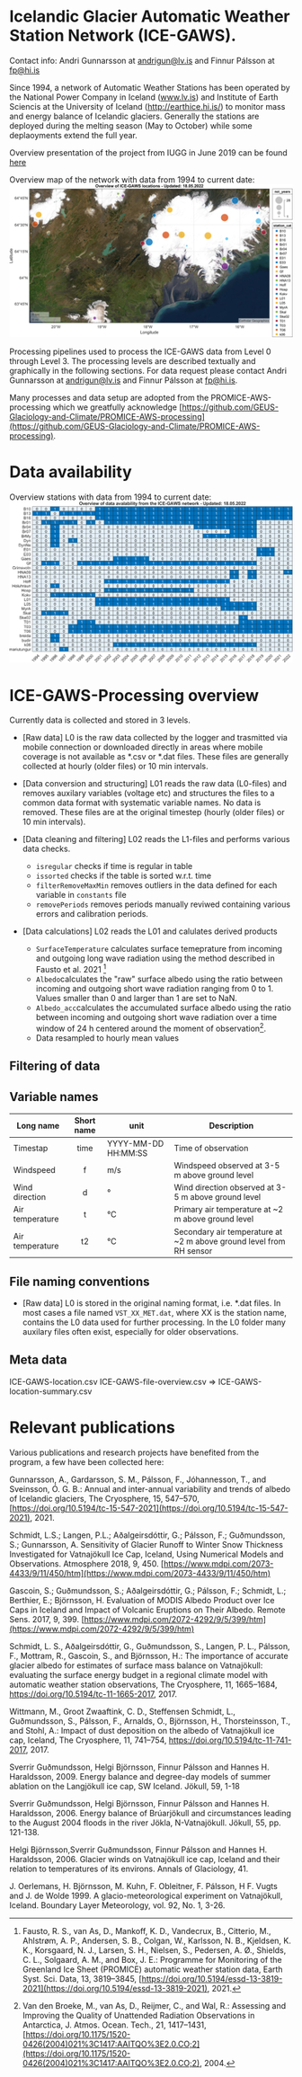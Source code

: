 # Icelandic Glacier Automatic Weather Station Network (ICE-GAWS).
Contact info: Andri Gunnarsson at andrigun@lv.is and Finnur Pálsson at fp@hi.is

Since 1994, a network of Automatic Weather Stations has been operated by the National Power Company in Iceland (www.lv.is) and Institute of Earth Sciencis at the University of Iceland (http://earthice.hi.is/) to monitor mass and energy balance of Icelandic glaciers. Generally the stations are deployed during the melting season (May to October) while some deplaoyments extend the full year. 

Overview presentation of the project from IUGG in June 2019 can be found [here](https://github.com/andrigunn/ICE-GAWS-Processing/blob/main/GAWS_IUGG_andrigun_11072019.pdf)

Overview map of the network with data from 1994 to current date:
![Overview map of the network](https://github.com/andrigunn/ICE-GAWS-Processing/blob/main/img/overview_data_locations.png)

Processing pipelines used to process the ICE-GAWS data from Level 0 through Level 3. The processing levels are described textually and graphically in the following sections. For data request please contact Andri Gunnarsson at andrigun@lv.is and Finnur Pálsson at fp@hi.is. 

Many processes and data setup are adopted from the PROMICE-AWS-processing which we greatfully acknowledge [https://github.com/GEUS-Glaciology-and-Climate/PROMICE-AWS-processing](https://github.com/GEUS-Glaciology-and-Climate/PROMICE-AWS-processing). 

# Data availability
Overview stations with data from 1994 to current date:
![Overview stations with data from 1994 to current date:](https://github.com/andrigunn/ICE-GAWS-Processing/blob/main/img/overview_data_avalibility.png)


# ICE-GAWS-Processing overview

Currently data is collected and stored in 3 levels.

- [Raw data] L0 is the raw data collected by the logger and trasmitted via mobile connection or downloaded directly in areas where mobile coverage is not available as *.csv or *.dat files. These files are generally collected at hourly (older files) or 10 min intervals.

- [Data conversion and structuring] L01 reads the raw data (L0-files) and removes auxilary variables (voltage etc) and structures the files to a common data format with systematic variable names. No data is removed. These files are at the original timestep (hourly (older files) or 10 min intervals). 

- [Data cleaning and filtering] L02 reads the L1-files and performs various data checks.
    - `isregular` checks if time is regular in table 
    - `issorted` checks if the table is sorted w.r.t. time   
    - `filterRemoveMaxMin` removes outliers in the data defined for each variable in `constants` file 
    - `removePeriods` removes periods manually reviwed containing various errors and calibration periods. 

- [Data calculations] L02 reads the L01 and calulates derived products 
    - `SurfaceTemperature` calculates surface temeprature from incoming and outgoing long wave radiation using the method described in Fausto et al. 2021 [^1]
    - `Albedo`calculates the "raw" surface albedo using the ratio between incoming and outgoing short wave radiation ranging from 0 to 1. Values smaller than 0 and larger than 1 are set to NaN.
    - `Albedo_acc`calculates the accumulated surface albedo using the ratio between incoming and outgoing short wave radiation  over a time window of 24 h centered around the moment of observation[^2].
    - Data resampled to hourly mean values

    [^1]: Fausto, R. S., van As, D., Mankoff, K. D., Vandecrux, B., Citterio, M., Ahlstrøm, A. P., Andersen, S. B., Colgan, W., Karlsson, N. B., Kjeldsen, K. K., Korsgaard, N. J., Larsen, S. H., Nielsen, S., Pedersen, A. Ø., Shields, C. L., Solgaard, A. M., and Box, J. E.: Programme for Monitoring of the Greenland Ice Sheet (PROMICE) automatic weather station data, Earth Syst. Sci. Data, 13, 3819–3845, [https://doi.org/10.5194/essd-13-3819-2021](https://doi.org/10.5194/essd-13-3819-2021), 2021.  

    [^2]:Van den Broeke, M., van As, D., Reijmer, C., and Wal, R.: Assessing and Improving the Quality of Unattended Radiation Observations in Antarctica, J. Atmos. Ocean. Tech., 21, 1417–1431, [https://doi.org/10.1175/1520-0426(2004)021%3C1417:AAITQO%3E2.0.CO;2](https://doi.org/10.1175/1520-0426(2004)021%3C1417:AAITQO%3E2.0.CO;2), 2004.

## Filtering of data

## Variable names

| Long name         | Short name   | unit                   | Description    |
| ----------        | :--------:   | ----                   | ------------   |
| Timestap          | time         | YYYY-MM-DD HH:MM:SS    | Time of observation |
| Windspeed         | f            | m/s                    | Windspeed observed at 3-5 m above ground level |
| Wind direction    | d            | °                      | Wind direction observed at 3-5 m above ground level |
| Air temperature   | t            | °C                     | Primary air temperature at ~2 m above ground level |
| Air temperature   | t2           | °C                     | Secondary air temperature at ~2 m above ground level from RH sensor |




## File naming conventions

- [Raw data] L0 is stored in the original naming format, i.e. *.dat files. In most cases a file named `VST_XX_MET.dat`, where XX is the station name, contains the L0 data used for further processing. In the L0 folder many auxilary files often exist, especially for older observations.   

## Meta data

ICE-GAWS-location.csv
ICE-GAWS-file-overview.csv => 
ICE-GAWS-location-summary.csv

# Relevant publications
Various publications and research projects have benefited from the program, a few have been collected here: 

Gunnarsson, A., Gardarsson, S. M., Pálsson, F., Jóhannesson, T., and Sveinsson, Ó. G. B.: Annual and inter-annual variability and trends of albedo of Icelandic glaciers, The Cryosphere, 15, 547–570, [https://doi.org/10.5194/tc-15-547-2021](https://doi.org/10.5194/tc-15-547-2021), 2021.

Schmidt, L.S.; Langen, P.L.; Aðalgeirsdóttir, G.; Pálsson, F.; Guðmundsson, S.; Gunnarsson, A. Sensitivity of Glacier Runoff to Winter Snow Thickness Investigated for Vatnajökull Ice Cap, Iceland, Using Numerical Models and Observations. Atmosphere 2018, 9, 450. [https://www.mdpi.com/2073-4433/9/11/450/htm](https://www.mdpi.com/2073-4433/9/11/450/htm)

Gascoin, S.; Guðmundsson, S.; Aðalgeirsdóttir, G.; Pálsson, F.; Schmidt, L.; Berthier, E.; Björnsson, H. Evaluation of MODIS Albedo Product over Ice Caps in Iceland and Impact of Volcanic Eruptions on Their Albedo. Remote Sens. 2017, 9, 399. [https://www.mdpi.com/2072-4292/9/5/399/htm](https://www.mdpi.com/2072-4292/9/5/399/htm)

Schmidt, L. S., Aðalgeirsdóttir, G., Guðmundsson, S., Langen, P. L., Pálsson, F., Mottram, R., Gascoin, S., and Björnsson, H.: The importance of accurate glacier albedo for estimates of surface mass balance on Vatnajökull: evaluating the surface energy budget in a regional climate model with automatic weather station observations, The Cryosphere, 11, 1665–1684, https://doi.org/10.5194/tc-11-1665-2017, 2017.

Wittmann, M., Groot Zwaaftink, C. D., Steffensen Schmidt, L., Guðmundsson, S., Pálsson, F., Arnalds, O., Björnsson, H., Thorsteinsson, T., and Stohl, A.: Impact of dust deposition on the albedo of Vatnajökull ice cap, Iceland, The Cryosphere, 11, 741–754, https://doi.org/10.5194/tc-11-741-2017, 2017.

Sverrir Guðmundsson, Helgi Björnsson, Finnur Pálsson and Hannes H. Haraldsson, 2009. Energy balance and degree-day models of summer ablation on the Langjökull ice cap, SW Iceland. Jökull, 59, 1-18

Sverrir Guðmundsson, Helgi Björnsson, Finnur Pálsson and Hannes H. Haraldsson, 2006. Energy balance of Brúarjökull and circumstances leading to the August 2004 floods in the river Jökla, N-Vatnajökull. Jökull, 55, pp. 121-138.

Helgi Björnsson,Sverrir Guðmundsson, Finnur Pálsson and Hannes H. Haraldsson, 2006. Glacier winds on Vatnajökull ice cap, Iceland and their relation to temperatures of its environs. Annals of Glaciology, 41.

J. Oerlemans, H. Björnsson, M. Kuhn, F. Obleitner, F. Pálsson, H F. Vugts and J. de Wolde 1999.  A glacio-meteorological experiment on Vatnajökull, Iceland. Boundary Layer Meteorology, vol. 92, No. 1, 3-26.

